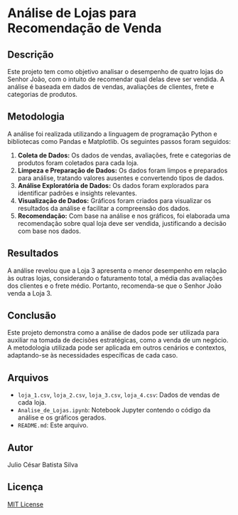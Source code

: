 # Análise de Lojas para Recomendação de Venda

## Descrição

Este projeto tem como objetivo analisar o desempenho de quatro lojas do Senhor João, com o intuito de recomendar qual delas deve ser vendida. A análise é baseada em dados de vendas, avaliações de clientes, frete e categorias de produtos.

## Metodologia

A análise foi realizada utilizando a linguagem de programação Python e bibliotecas como Pandas e Matplotlib. Os seguintes passos foram seguidos:

1. **Coleta de Dados:** Os dados de vendas, avaliações, frete e categorias de produtos foram coletados para cada loja.
2. **Limpeza e Preparação de Dados:** Os dados foram limpos e preparados para análise, tratando valores ausentes e convertendo tipos de dados.
3. **Análise Exploratória de Dados:** Os dados foram explorados para identificar padrões e insights relevantes.
4. **Visualização de Dados:** Gráficos foram criados para visualizar os resultados da análise e facilitar a compreensão dos dados.
5. **Recomendação:** Com base na análise e nos gráficos, foi elaborada uma recomendação sobre qual loja deve ser vendida, justificando a decisão com base nos dados.

## Resultados

A análise revelou que a Loja 3 apresenta o menor desempenho em relação às outras lojas, considerando o faturamento total, a média das avaliações dos clientes e o frete médio. Portanto, recomenda-se que o Senhor João venda a Loja 3.

## Conclusão

Este projeto demonstra como a análise de dados pode ser utilizada para auxiliar na tomada de decisões estratégicas, como a venda de um negócio. A metodologia utilizada pode ser aplicada em outros cenários e contextos, adaptando-se às necessidades específicas de cada caso.

## Arquivos

* `loja_1.csv`, `loja_2.csv`, `loja_3.csv`, `loja_4.csv`: Dados de vendas de cada loja.
* `Analise_de_Lojas.ipynb`: Notebook Jupyter contendo o código da análise e os gráficos gerados.
* `README.md`: Este arquivo.

## Autor

Julio César Batista Silva

## Licença

[MIT License](https://opensource.org/licenses/MIT)
